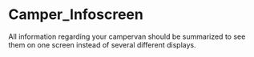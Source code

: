 # Camper_Infoscreen
All information regarding your campervan should be summarized to see them on one screen instead of several different displays. 
